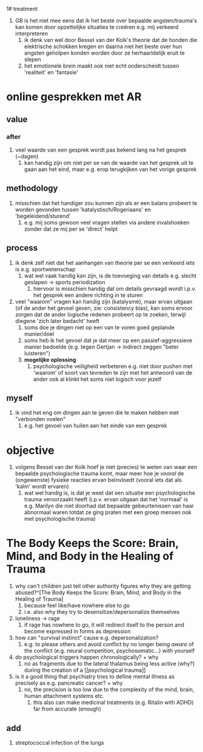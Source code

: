 1# treatment
1. GB is het niet mee eens dat ik het beste over bepaalde angsten/trauma's kan komen door opzettelijke situaties te creëren e.g. mij verkeerd interpreteren
	1. ik denk van wel door Bessel van der Kolk's theorie dat de honden die elektrische schokken kregen en daarna niet het beste over hun angsten geholpen konden worden door ze herhaarldelijk eruit te slepen
	2. het emotionele brein maakt ook niet echt onderscheidt tussen 'realiteit' en 'fantasie'

# online gesprekken met AR
## value
### after
1. veel waarde van een gesprek wordt pas bekend lang na het gesprek (~dagen)
	1. kan handig zijn om niet per se van de waarde van het gesprek uit te gaan aan het eind, maar e.g. erop terugkijken van het vorige gesprek

## methodology
1. misschien dat het handiger zou kunnen zijn als er een balans probeert te worden gevonden tussen 'katalystisch/Rogeriaans' en 'begeleidend/sturend'
	1. e.g. mij soms gewoon veel vragen stellen via andere invalshoeken zonder dat ze mij per se 'direct' helpt

## process
1. ik denk zelf niet dat het aanhangen van theorie per se een verkeerd iets is e.g. sportwetenschap
	1. wat wel vaak handig kan zijn, is de toevoeging van details e.g. slecht geslapen → sports periodization
		1. hiervoor is misschien handig dat om details gevraagd wordt i.p.v. het gesprek een andere richting in te sturen
2. veel "waarom" vragen kan handig zijn (katalysme), maar ervan uitgaan (of de ander het gevoel geven, zie: consistency bias), kan soms ervoor zorgen dat de ander logische redenen probeert op te zoeken, terwijl diegene 'zich later bedacht' heeft
	1. soms doe je dingen niet op een van te voren goed geplande manier/doel
	2. soms heb ik het gevoel dat je dat meer op een passief-aggressieve manier bedoelde (e.g. tegen Gertjan → indirect zeggen "beter luisteren")
	3. **mogelijke oplossing**
		1. psychologische veiligheid verbeteren e.g. niet door pushen met 'waarom' of soort van tevreden te zijn met het antwoord van de ander ook al klinkt het soms niet logisch voor jezelf

## myself
1. ik vind het eng om dingen aan te geven die te maken hebben met "verbonden voelen"
	1. e.g. het gevoel van huilen aan het einde van een gesprek

# objective
1. volgens Bessel van der Kolk hoef je niet (precies) te weten van waar een bepaalde psychologische trauma komt, maar meer hoe je *vooral* de (ongewenste) fysieke reacties ervan beïnvloedt (vooral iets dat als 'kalm' wordt ervaren)
	1. wat wel handig is, is dat je weet dat een situatie een psychologische trauma veroorzaakt heeft (i.p.v. ervan uitgaan dat het 'normaal' is e.g. Marilyn die niet doorhad dat bepaalde gebeurtenissen van haar abnormaal waren totdat ze ging praten met een groep mensen ook met psychologische trauma)

# The Body Keeps the Score: Brain, Mind, and Body in the Healing of Trauma
1. why can't children just tell other authority figures why they are getting abused?^[The Body Keeps the Score: Brain, Mind, and Body in the Healing of Trauma]
	1. because feel like/have nowhere else to go
	2. i.e. also why they try to desensitize/depersonalize themselves
2. loneliness → rage
	1. if rage has nowhere to go, it will redirect itself to the person and become expressed in forms as depression
3. how can "survival instinct" cause e.g. depersonalization?
	1. e.g. to please others and avoid conflict by no longer being *aware* of the conflict (e.g. neural competition, psychosomatic...) with yourself
4. do psychological triggers happen chronologically? + why
	1. no as fragments due to the lateral thalamus being less active (why?) during the creation of a [[psychological trauma]]
5. is it a good thing that psychiatry tries to define mental illness as precisely as e.g. pancreatic cancer? + why
	1. no, the precision is too low due to the complexity of the mind, brain, human attachment systems etc.
		1. this also can make medicinal treatments (e.g. Ritalin with ADHD) far from accurate (enough)

## add
1. streptococcal infection of the lungs